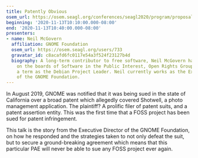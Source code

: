 ```yaml
---
title: Patently Obvious
osem_url: https://osem.seagl.org/conferences/seagl2020/program/proposals/731
beginning: '2020-11-13T10:10:00.000-08:00'
end: '2020-11-13T10:40:00.000-08:00'
presenters:
- name: Neil McGovern
  affiliation: GNOME Foundation
  osem_url: https://osem.seagl.org/users/733
  gravatar_id: c8acafd6fc0117e54a3f524f23127b4d
  biography: A long-term contributor to free software, Neil McGovern has held posts
    on the boards of Software in the Public Interest, Open Rights Group and served
    a term as the Debian Project Leader. Neil currently works as the Executive Director
    of the GNOME Foundation.
---
```


In August 2019, GNOME was notified that it was being sued in the state of California over a broad patent which allegedly covered Shotwell, a photo management application. The plaintiff? A prolific filer of patent suits, and a patent assertion entity. This was the first time that a FOSS project has been sued for patent infringement.

This talk is the story from the Executive Director of the GNOME Foundation, on how he responded and the strategies taken to not only defeat the suit, but to secure a ground-breaking agreement which means that this particular PAE will never be able to sue any FOSS project ever again.

